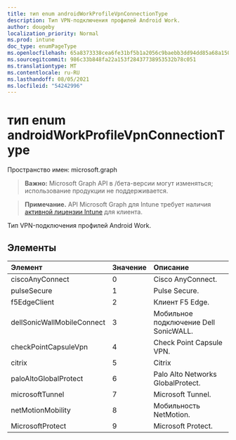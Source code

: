 ```yaml
---
title: тип enum androidWorkProfileVpnConnectionType
description: Тип VPN-подключения профилей Android Work.
author: dougeby
localization_priority: Normal
ms.prod: intune
doc_type: enumPageType
ms.openlocfilehash: 65a8373338cea6fe31bf5b1a2056c9baebb3dd94dd85a68a1508a07f1fb718b3
ms.sourcegitcommit: 986c33b848fa22a153f28437738953532b78c051
ms.translationtype: MT
ms.contentlocale: ru-RU
ms.lasthandoff: 08/05/2021
ms.locfileid: "54242996"
---
```

# <a name="androidworkprofilevpnconnectiontype-enum-type"></a>тип enum androidWorkProfileVpnConnectionType

Пространство имен: microsoft.graph

> **Важно:** Microsoft Graph API в /бета-версии могут изменяться; использование продукции не поддерживается.

> **Примечание.** API Microsoft Graph для Intune требует наличия [активной лицензии Intune](https://go.microsoft.com/fwlink/?linkid=839381) для клиента.

Тип VPN-подключения профилей Android Work.

## <a name="members"></a>Элементы
|Элемент|Значение|Описание|
|:---|:---|:---|
|ciscoAnyConnect|0|Cisco AnyConnect.|
|pulseSecure|1 |Pulse Secure.|
|f5EdgeClient|2|Клиент F5 Edge.|
|dellSonicWallMobileConnect|3 |Мобильное подключение Dell SonicWALL.|
|checkPointCapsuleVpn|4 |Check Point Capsule VPN.|
|citrix|5 |Citrix|
|paloAltoGlobalProtect|6 |Palo Alto Networks GlobalProtect.|
|microsoftTunnel|7 |Microsoft Tunnel.|
|netMotionMobility|8 |Мобильность NetMotion.|
|MicrosoftProtect|9 |Microsoft Protect.|




